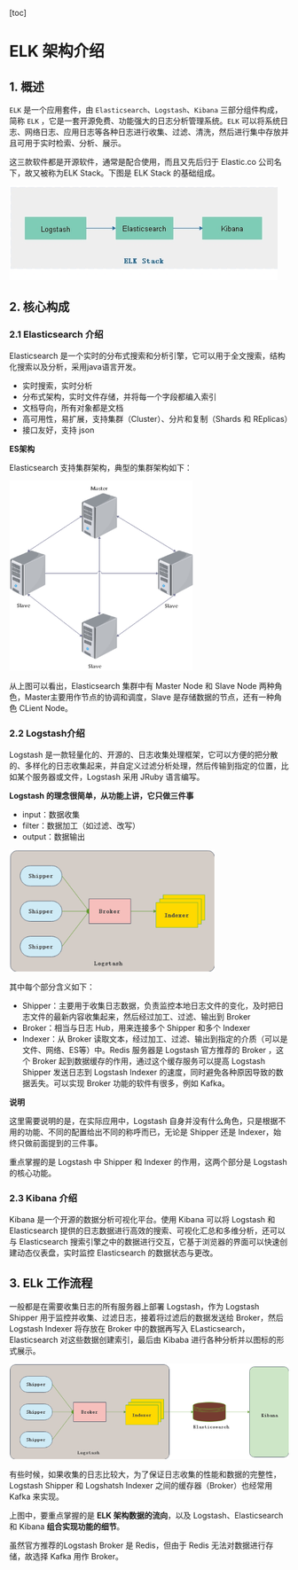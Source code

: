 [toc]

# ELK 架构介绍

## 1. 概述

`ELK` 是一个应用套件，由 `Elasticsearch`、`Logstash`、`Kibana` 三部分组件构成，简称 `ELK` ，它是一套开源免费、功能强大的日志分析管理系统。`ELK` 可以将系统日志、网络日志、应用日志等各种日志进行收集、过滤、清洗，然后进行集中存放并且可用于实时检索、分析、展示。

这三款软件都是开源软件，通常是配合使用，而且又先后归于 Elastic.co 公司名下，故又被称为ELK Stack。下图是 ELK Stack 的基础组成。

![项目计划](images/2.ELK%E6%9E%B6%E6%9E%84%E4%BB%8B%E7%BB%8D.assets/1.png.jpg)

## 2. 核心构成

### 2.1 Elasticsearch 介绍

Elasticsearch 是一个实时的分布式搜索和分析引擎，它可以用于全文搜索，结构化搜索以及分析，采用java语言开发。

- 实时搜索，实时分析
- 分布式架构，实时文件存储，并将每一个字段都编入索引
- 文档导向，所有对象都是文档
- 高可用性，易扩展，支持集群（Cluster）、分片和复制（Shards 和 REplicas）
- 接口友好，支持 json

**ES架构**

Elasticsearch 支持集群架构，典型的集群架构如下：

<img src="images/2.ELK%E6%9E%B6%E6%9E%84%E4%BB%8B%E7%BB%8D.assets/es%E9%9B%86%E7%BE%A4.png" alt="es集群" style="zoom:67%;" />

从上图可以看出，Elasticsearch 集群中有 Master Node 和 Slave Node 两种角色，Master主要用作节点的协调和调度，Slave 是存储数据的节点，还有一种角色 CLient Node。

### 2.2 Logstash介绍

Logstash 是一款轻量化的、开源的、日志收集处理框架，它可以方便的把分散的、多样化的日志收集起来，并自定义过滤分析处理，然后传输到指定的位置，比如某个服务器或文件，Logstash 采用 JRuby 语言编写。

**Logstash 的理念很简单，从功能上讲，它只做三件事**

- input：数据收集
- filter：数据加工（如过滤、改写）
- output：数据输出

<img src="images/2.ELK%E6%9E%B6%E6%9E%84%E4%BB%8B%E7%BB%8D.assets/logstash.png" alt="logstash" style="zoom: 80%;" />

其中每个部分含义如下：

- Shipper：主要用于收集日志数据，负责监控本地日志文件的变化，及时把日志文件的最新内容收集起来，然后经过加工、过滤、输出到 Broker
- Broker：相当与日志 Hub，用来连接多个 Shipper 和多个 Indexer
- Indexer：从 Broker 读取文本，经过加工、过滤、输出到指定的介质（可以是文件、网络、ES等）中。Redis 服务器是 Logstash 官方推荐的 Broker ，这个 Broker 起到数据缓存的作用，通过这个缓存服务可以提高 Logstash Shipper 发送日志到 Logstash Indexer 的速度，同时避免各种原因导致的数据丢失。可以实现 Broker 功能的软件有很多，例如 Kafka。 

**说明**

这里需要说明的是，在实际应用中，Logstash 自身并没有什么角色，只是根据不用的功能、不同的配置给出不同的称呼而已，无论是 Shipper 还是 Indexer，始终只做前面提到的三件事。

重点掌握的是 Logstash 中 Shipper 和 Indexer 的作用，这两个部分是 Logstash 的核心功能。

### 2.3 Kibana 介绍

Kibana 是一个开源的数据分析可视化平台。使用 Kibana 可以将 Logstash 和 Elasticsearch 提供的日志数据进行高效的搜索、可视化汇总和多维分析，还可以与 Elasticsearch 搜索引擎之中的数据进行交互，它基于浏览器的界面可以快速创建动态仪表盘，实时监控 Elasticsearch 的数据状态与更改。

## 3. ELk 工作流程

一般都是在需要收集日志的所有服务器上部署 Logstash，作为 Logstash Shipper 用于监控并收集、过滤日志，接着将过滤后的数据发送给 Broker，然后 Logstash Indexer 将存放在 Broker 中的数据再写入 ELasticsearch，Elasticsearch 对这些数据创建索引，最后由 Kibaba 进行各种分析并以图标的形式展示。

<img src="images/2.ELK%E6%9E%B6%E6%9E%84%E4%BB%8B%E7%BB%8D.assets/ELK%E6%A6%82%E8%BF%B0.png" alt="ELK概述" style="zoom: 80%;" />

有些时候，如果收集的日志比较大，为了保证日志收集的性能和数据的完整性，Logstash Shipper 和 Logshatsh Indexer 之间的缓存器（Broker）也经常用 Kafka 来实现。

上图中，要重点掌握的是 **ELK 架构数据的流向**，以及 Logstash、Elasticsearch 和 Kibana **组合实现功能的细节**。

虽然官方推荐的Logstash Broker 是 Redis，但由于 Redis 无法对数据进行存储，故选择 Kafka 用作 Broker。